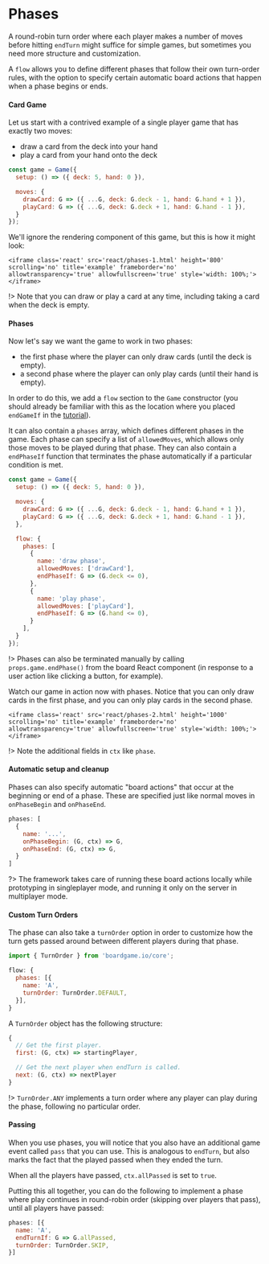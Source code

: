 # Phases

A round-robin turn order where each player makes
a number of moves before hitting `endTurn` might suffice
for simple games, but sometimes you need more structure
and customization.

A `flow` allows you to define different phases that
follow their own turn-order rules, with the option to
specify certain automatic board actions that happen when
a phase begins or ends.

#### Card Game

Let us start with a contrived example of a single player
game that has exactly two moves:
- draw a card from the deck into your hand
- play a card from your hand onto the deck

```js
const game = Game({
  setup: () => ({ deck: 5, hand: 0 }),

  moves: {
    drawCard: G => ({ ...G, deck: G.deck - 1, hand: G.hand + 1 }),
    playCard: G => ({ ...G, deck: G.deck + 1, hand: G.hand - 1 }),
  }
});
```

We'll ignore the rendering component of this game, but this is how it might look:

```react
<iframe class='react' src='react/phases-1.html' height='800' scrolling='no' title='example' frameborder='no' allowtransparency='true' allowfullscreen='true' style='width: 100%;'></iframe>
```

!> Note that you can draw or play a card at any time, including taking a card when the deck is empty.

#### Phases

Now let's say we want the game to work in two phases:
- the first phase where the player can only draw cards (until the deck is empty).
- a second phase where the player can only play cards (until their hand is empty).

In order to do this, we add a `flow` section to the `Game`
constructor (you should already be familiar with this as the location
where you placed `endGameIf` in the
[tutorial](#/tutorial?id=add-victory-condition)).

It can also contain a `phases` array, which defines different
phases in the game. Each phase can specify a list of `allowedMoves`,
which allows only those moves to be played during that phase.
They can also contain a `endPhaseIf` function that terminates
the phase automatically if a particular condition is met.

```js
const game = Game({
  setup: () => ({ deck: 5, hand: 0 }),

  moves: {
    drawCard: G => ({ ...G, deck: G.deck - 1, hand: G.hand + 1 }),
    playCard: G => ({ ...G, deck: G.deck + 1, hand: G.hand - 1 }),
  },

  flow: {
    phases: [
      {
        name: 'draw phase',
        allowedMoves: ['drawCard'],
        endPhaseIf: G => (G.deck <= 0),
      },
      {
        name: 'play phase',
        allowedMoves: ['playCard'],
        endPhaseIf: G => (G.hand <= 0),
      }
    ],
  }
});
```

!> Phases can also be terminated manually by calling `props.game.endPhase()` from the
   board React component (in response to a user action like clicking a button, for example).

Watch our game in action now with phases. Notice that you can only draw cards in the first
phase, and you can only play cards in the second phase.

```react
<iframe class='react' src='react/phases-2.html' height='1000' scrolling='no' title='example' frameborder='no' allowtransparency='true' allowfullscreen='true' style='width: 100%;'></iframe>
```

!> Note the additional fields in `ctx` like `phase`.

#### Automatic setup and cleanup

Phases can also specify automatic "board actions" that occur at the beginning or
end of a phase. These are specified just like normal moves in `onPhaseBegin` and
`onPhaseEnd`.

```js
phases: [
  {
    name: '...',
    onPhaseBegin: (G, ctx) => G,
    onPhaseEnd: (G, ctx) => G,
  }
]
```

?> The framework takes care of running these board actions locally while prototyping
   in singleplayer mode, and running it only on the server in multiplayer mode.

#### Custom Turn Orders

The phase can also take a `turnOrder` option in order to customize how
the turn gets passed around between different players during that phase.

```js
import { TurnOrder } from 'boardgame.io/core';

flow: {
  phases: [{
    name: 'A',
    turnOrder: TurnOrder.DEFAULT,
  }],
}
```

A `TurnOrder` object has the following structure:

```js
{
  // Get the first player.
  first: (G, ctx) => startingPlayer,

  // Get the next player when endTurn is called.
  next: (G, ctx) => nextPlayer
}
```

!> `TurnOrder.ANY` implements a turn order where any player can play during
   the phase, following no particular order.

#### Passing

When you use phases, you will notice that you also have an additional game
event called `pass` that you can use. This is analogous to `endTurn`, but
also marks the fact that the played passed when they ended the turn.

When all the players have passed, `ctx.allPassed` is set to `true`.

Putting this all together, you can do the following to implement a phase
where play continues in round-robin order (skipping over players that pass),
until all players have passed:

```js
phases: [{
  name: 'A',
  endTurnIf: G => G.allPassed,
  turnOrder: TurnOrder.SKIP,
}]
```
